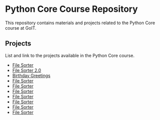 # Python Core Course Repository

This repository contains materials and projects related to the Python Core course at GoIT.

## Projects

List and link to the projects available in the Python Core course.

- <a href="https://github.com/Nikita-devel/home_work_6/tree/main">File Sorter</a>
- <a href="https://github.com/Nikita-devel/home_work_7/tree/main">File Sorter 2.0</a>
- <a href="https://github.com/Nikita-devel/home_work_8/tree/main">Birthday Greetings</a>
- <a href="https://github.com/Nikita-devel/home_work_6/tree/main">File Sorter</a>
- <a href="https://github.com/Nikita-devel/home_work_6/tree/main">File Sorter</a>
- <a href="https://github.com/Nikita-devel/home_work_6/tree/main">File Sorter</a>
- <a href="https://github.com/Nikita-devel/home_work_6/tree/main">File Sorter</a>
- <a href="https://github.com/Nikita-devel/home_work_6/tree/main">File Sorter</a>
- <a href="https://github.com/Nikita-devel/home_work_6/tree/main">File Sorter</a>
- <a href="https://github.com/Nikita-devel/home_work_6/tree/main">File Sorter</a>
